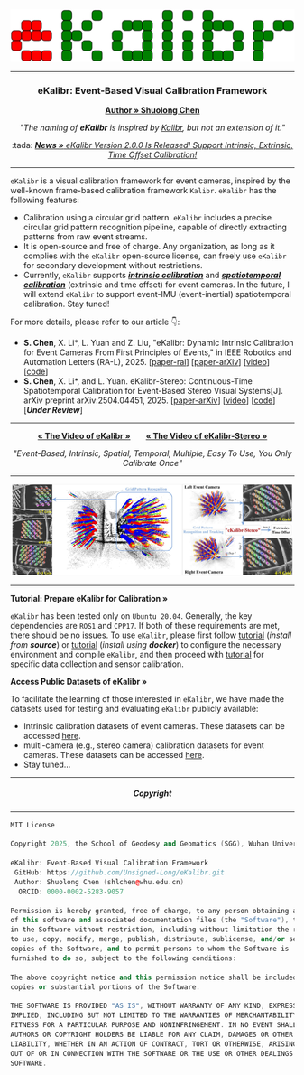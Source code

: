 <div style="text-align: center;">
    <img src="docs/img/logo.svg" style="width: 100vw; height: auto;">
</div>

---

<h3 align="center">eKalibr: Event-Based Visual Calibration Framework</h3>
<p align="center">
    <a href="https://github.com/Unsigned-Long"><strong>Author » Shuolong Chen</strong></a>
</p>
<p align="center"><i>"The naming of <strong>eKalibr</strong> is inspired by <a href="https://github.com/ethz-asl/kalibr.git">Kalibr</a>, but not an extension of it."</i></p>
<p align="center">
    :tada: <a href="./docs/details/news.md"><i><strong>News »</strong> eKalibr Version 2.0.0 Is Released! Support Intrinsic, Extrinsic, Time Offset Calibration!</i></a>
</p>





---

`eKalibr` is a visual calibration framework for event cameras, inspired by the well-known frame-based calibration framework `Kalibr`. `eKalibr` has the following features:

+ Calibration using a circular grid pattern. `eKalibr` includes a precise circular grid pattern recognition pipeline, capable of directly extracting patterns from raw event streams.
+ It is open-source and free of charge. Any organization, as long as it complies with the `eKalibr` open-source license, can freely use `eKalibr` for secondary development without restrictions.
+ Currently, `eKalibr` supports ***<u>intrinsic calibration</u>*** and ***<u>spatiotemporal calibration</u>*** (extrinsic and time offset) for event cameras. In the future, I will extend `eKalibr` to support event-IMU (event-inertial) spatiotemporal calibration. Stay tuned!

For more details, please refer to our article :point_down::

+ **S. Chen**, X. Li*, L. Yuan and Z. Liu, "eKalibr: Dynamic Intrinsic Calibration for Event Cameras From First Principles of Events," in IEEE Robotics and Automation Letters (RA-L), 2025. [[paper-ral](https://ieeexplore.ieee.org/document/11012137)] [[paper-arXiv](https://arxiv.org/abs/2501.05688)] [[video](https://www.bilibili.com/video/BV1yKc1e8Edc)] [[code](https://github.com/Unsigned-Long/eKalibr.git)]
+ **S. Chen**, X. Li*, and L. Yuan. eKalibr-Stereo: Continuous-Time Spatiotemporal Calibration for  Event-Based Stereo Visual Systems[J]. arXiv preprint arXiv:2504.04451, 2025. [[paper-arXiv](https://arxiv.org/abs/2504.04451)] [[video](https://www.bilibili.com/video/BV1LEu2zFE4X)] [[code](https://github.com/Unsigned-Long/eKalibr.git)] [**_Under Review_**]



---

<p align="middle">
    <a href="https://www.bilibili.com/video/BV1yKc1e8Edc"><strong>« The Video of eKalibr »</strong></a>&nbsp;&nbsp;&nbsp;&nbsp;&nbsp;&nbsp;
    <a href="https://www.bilibili.com/video/BV1LEu2zFE4X"><strong>« The Video of eKalibr-Stereo »</strong></a>
</p> 
<p align="center"><i>"Event-Based, Intrinsic, Spatial, Temporal, Multiple, Easy To Use, You Only Calibrate Once"</i></p>

---

<div align=center><img src="docs/img/ekalibr.jpg" width =60%><img src="docs/img/ekalibr-stereo.jpg" width =39%></div>

---





<p align="left"><strong>Tutorial: Prepare eKalibr for Calibration »</strong></a>
</p> 


`eKalibr` has been tested only on `Ubuntu 20.04`. Generally, the key dependencies are `ROS1` and `CPP17`. If both of these requirements are met, there should be no issues. To use `eKalibr`, please first follow [tutorial](docs/details/build_ekalibr.md) (*install from **source***) or [tutorial](docs/details/build_ekalibr_docker.md) (*install using **docker***) to configure the necessary environment and compile `eKalibr`, and then proceed with [tutorial](docs/details/use_ekalibr.md) for specific data collection and sensor calibration.



<p align="left"><strong>Access Public Datasets of eKalibr »</strong></a>
</p> 

To facilitate the learning of those interested in `eKalibr`, we have made the datasets used for testing and evaluating `eKalibr` publicly available:

+ Intrinsic calibration datasets of event cameras. These datasets can be accessed [here](https://drive.google.com/drive/folders/1-tTVQmLRH07sNR3R9nA_jT8dswKElUk_?usp=sharing).
+ multi-camera (e.g., stereo camera) calibration datasets for event cameras. These datasets can be accessed [here](https://drive.google.com/drive/folders/1KY9-Gom8WSHp2-oOdN21phY6l54NQgWf?usp=sharing).
+ Stay tuned...




---

<h5 align="center">Copyright</h5>

---

```cpp
MIT License

Copyright 2025, the School of Geodesy and Geomatics (SGG), Wuhan University, China

eKalibr: Event-Based Visual Calibration Framework
 GitHub: https://github.com/Unsigned-Long/eKalibr.git
 Author: Shuolong Chen (shlchen@whu.edu.cn)
  ORCID: 0000-0002-5283-9057

Permission is hereby granted, free of charge, to any person obtaining a copy
of this software and associated documentation files (the "Software"), to deal
in the Software without restriction, including without limitation the rights
to use, copy, modify, merge, publish, distribute, sublicense, and/or sell
copies of the Software, and to permit persons to whom the Software is
furnished to do so, subject to the following conditions:

The above copyright notice and this permission notice shall be included in all
copies or substantial portions of the Software.

THE SOFTWARE IS PROVIDED "AS IS", WITHOUT WARRANTY OF ANY KIND, EXPRESS OR
IMPLIED, INCLUDING BUT NOT LIMITED TO THE WARRANTIES OF MERCHANTABILITY,
FITNESS FOR A PARTICULAR PURPOSE AND NONINFRINGEMENT. IN NO EVENT SHALL THE
AUTHORS OR COPYRIGHT HOLDERS BE LIABLE FOR ANY CLAIM, DAMAGES OR OTHER
LIABILITY, WHETHER IN AN ACTION OF CONTRACT, TORT OR OTHERWISE, ARISING FROM,
OUT OF OR IN CONNECTION WITH THE SOFTWARE OR THE USE OR OTHER DEALINGS IN THE
SOFTWARE.
```


